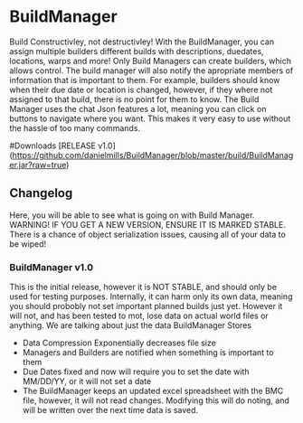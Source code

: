 # BuildManager
Build Constructivley, not destructivley! With the BuildManager, you can assign multiple builders different builds with descriptions, duedates, locations, warps and more! Only Build Managers can create builders, which allows control. The build manager will also notify the apropriate members of information that is important to them. For example, builders should know when their due date or location is changed, however, if they where not assigned to that build, there is no point for them to know. 
The Build Manager uses the chat Json features a lot, meaning you can click on buttons to navigate where you want. This makes it very easy to use without the hassle of too many commands.

#Downloads
[RELEASE v1.0] (https://github.com/danielmills/BuildManager/blob/master/build/BuildManager.jar?raw=true)

## Changelog
Here, you will be able to see what is going on with Build Manager. WARNING! IF YOU GET A NEW VERSION, ENSURE IT IS MARKED STABLE. There is a chance of object serialization issues, causing all of your data to be wiped!

### BuildManager v1.0
This is the initial release, however it is NOT STABLE, and should only be used for testing purposes. Internally, it can harm only its own data, meaning you should probobly not set important planned builds just yet. However it will not, and has been tested to mot, lose data on actual world files or anything. We are talking about just the data BuildManager Stores
* Data Compression Exponentially decreases file size
* Managers and Builders are notified when something is important to them
* Due Dates fixed and now will require you to set the date with MM/DD/YY, or it will not set a date
* The BuildManager keeps an updated excel spreadsheet with the BMC file, however, it will not read changes. Modifying this will do noting, and will be written over the next time data is saved.
